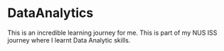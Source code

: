 # DataAnalytics

This is an incredible learning journey for me. This is part of my NUS ISS journey where I learnt Data Analytic skills. 
